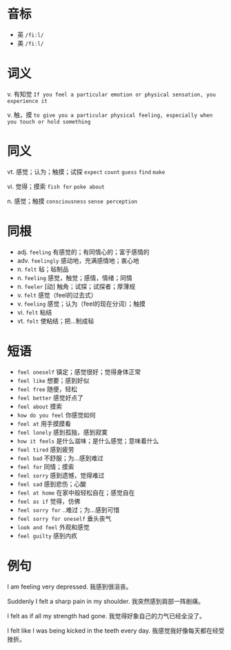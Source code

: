# 音标

- 英 `/fiːl/`
- 美 `/fiːl/`

# 词义

v. 有知觉
`If you feel a particular emotion or physical sensation, you experience it`

v. 触，摸
`to give you a particular physical feeling, especially when you touch or hold something`

# 同义

vt. 感觉；认为；触摸；试探
`expect` `count` `guess` `find` `make`

vi. 觉得；摸索
`fish for` `poke about`

n. 感觉；触摸
`consciousness` `sense perception`

# 同根

- adj. `feeling` 有感觉的；有同情心的；富于感情的
- adv. `feelingly` 感动地，充满感情地；衷心地
- n. `felt` 毡；毡制品
- n. `feeling` 感觉，触觉；感情，情绪；同情
- n. `feeler` [动] 触角；试探；试探者；厚薄规
- v. `felt` 感觉（feel的过去式）
- v. `feeling` 感觉；认为（feel的现在分词）；触摸
- vi. `felt` 粘结
- vt. `felt` 使粘结；把…制成毡

# 短语

- `feel oneself` 镇定；感觉很好；觉得身体正常
- `feel like` 想要；感到好似
- `feel free` 随便，轻松
- `feel better` 感觉好点了
- `feel about` 摸索
- `how do you feel` 你感觉如何
- `feel at` 用手摸摸看
- `feel lonely` 感到孤独，感到寂寞
- `how it feels` 是什么滋味；是什么感觉；意味着什么
- `feel tired` 感到疲劳
- `feel bad` 不舒服；为…感到难过
- `feel for` 同情；摸索
- `feel sorry` 感到遗憾，觉得难过
- `feel sad` 感到悲伤；心酸
- `feel at home` 在家中般轻松自在；感觉自在
- `feel as if` 觉得，仿佛
- `feel sorry for` ..难过；为...感到可惜
- `feel sorry for oneself` 垂头丧气
- `look and feel` 外观和感觉
- `feel guilty` 感到内疚

# 例句

I am feeling very depressed.
我感到很沮丧。

Suddenly I felt a sharp pain in my shoulder.
我突然感到肩部一阵剧痛。

I felt as if all my strength had gone.
我觉得好象自己的力气已经全没了。

I felt like I was being kicked in the teeth every day.
我感觉我好像每天都在经受挫折。


